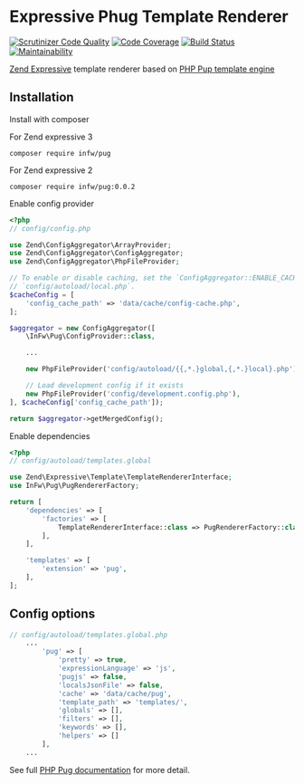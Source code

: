 # Expressive Phug Template Renderer

[![Scrutinizer Code Quality](https://scrutinizer-ci.com/g/kpicaza/infw-pug/badges/quality-score.png?b=master)](https://scrutinizer-ci.com/g/kpicaza/infw-pug/?branch=master)
[![Code Coverage](https://scrutinizer-ci.com/g/kpicaza/infw-pug/badges/coverage.png?b=master)](https://scrutinizer-ci.com/g/kpicaza/infw-pug/?branch=master)
[![Build Status](https://scrutinizer-ci.com/g/kpicaza/infw-pug/badges/build.png?b=master)](https://scrutinizer-ci.com/g/kpicaza/infw-pug/build-status/master)
[![Maintainability](https://api.codeclimate.com/v1/badges/2f4af7a1f76a00fb03a5/maintainability)](https://codeclimate.com/github/kpicaza/infw-pug/maintainability)

[Zend Expressive](https://docs.zendframework.com/zend-expressive/) template renderer based on [PHP Pup template engine](https://github.com/pug-php/pug)

## Installation

Install with composer

For Zend expressive 3
````
composer require infw/pug
````

For Zend expressive 2
````
composer require infw/pug:0.0.2
````

Enable config provider

````php
<?php
// config/config.php

use Zend\ConfigAggregator\ArrayProvider;
use Zend\ConfigAggregator\ConfigAggregator;
use Zend\ConfigAggregator\PhpFileProvider;

// To enable or disable caching, set the `ConfigAggregator::ENABLE_CACHE` boolean in
// `config/autoload/local.php`.
$cacheConfig = [
    'config_cache_path' => 'data/cache/config-cache.php',
];

$aggregator = new ConfigAggregator([
    \InFw\Pug\ConfigProvider::class,

    ...

    new PhpFileProvider('config/autoload/{{,*.}global,{,*.}local}.php'),

    // Load development config if it exists
    new PhpFileProvider('config/development.config.php'),
], $cacheConfig['config_cache_path']);

return $aggregator->getMergedConfig();

````

Enable dependencies

````php
<?php
// config/autoload/templates.global

use Zend\Expressive\Template\TemplateRendererInterface;
use InFw\Pug\PugRendererFactory;

return [
    'dependencies' => [
        'factories' => [
            TemplateRendererInterface::class => PugRendererFactory::class,
        ],
    ],

    'templates' => [
        'extension' => 'pug',
    ],
];
````

## Config options

````php
// config/autoload/templates.global.php
    ...
        'pug' => [
            'pretty' => true,
            'expressionLanguage' => 'js',
            'pugjs' => false,
            'localsJsonFile' => false,
            'cache' => 'data/cache/pug',
            'template_path' => 'templates/',
            'globals' => [],
            'filters' => [],
            'keywords' => [],
            'helpers' => []
        ],
    ...    
````

See full [PHP Pug documentation](https://www.phug-lang.com/) for more detail.
